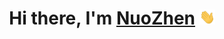 <div align="center">
   <h1>Hi there, I'm <a href="https://nuozhen.github.io">NuoZhen</a> <img src="/images/wave.gif" width="25px"> </h1>
